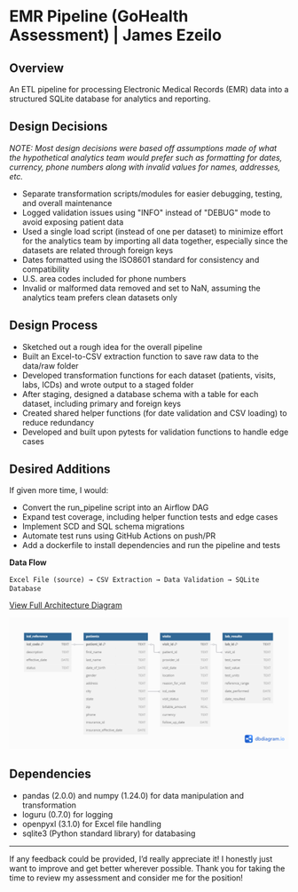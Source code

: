 # EMR Pipeline (GoHealth Assessment) | James Ezeilo

## Overview

An ETL pipeline for processing Electronic Medical Records (EMR) data into a structured SQLite database for analytics and reporting.

## Design Decisions

_NOTE: Most design decisions were based off assumptions made of what the hypothetical analytics team would prefer such as formatting for dates, currency, phone numbers along with invalid values for names, addresses, etc._

- Separate transformation scripts/modules for easier debugging, testing, and overall maintenance  
- Logged validation issues using "INFO" instead of "DEBUG" mode to avoid exposing patient data  
- Used a single load script (instead of one per dataset) to minimize effort for the analytics team by importing all data together, especially since the datasets are related through foreign keys  
- Dates formatted using the ISO8601 standard for consistency and compatibility  
- U.S. area codes included for phone numbers  
- Invalid or malformed data removed and set to NaN, assuming the analytics team prefers clean datasets only  

## Design Process

- Sketched out a rough idea for the overall pipeline  
- Built an Excel-to-CSV extraction function to save raw data to the data/raw folder  
- Developed transformation functions for each dataset (patients, visits, labs, ICDs) and wrote output to a staged folder  
- After staging, designed a database schema with a table for each dataset, including primary and foreign keys  
- Created shared helper functions (for date validation and CSV loading) to reduce redundancy
- Developed and built upon pytests for validation functions to handle edge cases 

## Desired Additions

If given more time, I would:
- Convert the run_pipeline script into an Airflow DAG  
- Expand test coverage, including helper function tests and edge cases  
- Implement SCD and SQL schema migrations  
- Automate test runs using GitHub Actions on push/PR  
- Add a dockerfile to install dependencies and run the pipeline and tests

**Data Flow**
   ```
   Excel File (source) → CSV Extraction → Data Validation → SQLite Database
   ```

[View Full Architecture Diagram](https://www.canva.com/design/DAGpGApEZUk/4qgSzW7LkrOFZo-9N9Q4lg/view?utm_content=DAGpGApEZUk&utm_campaign=designshare&utm_medium=link2&utm_source=uniquelinks&utlId=h34aca163d1)

![ERD](docs/emr_erd.png)

## Dependencies

- pandas (2.0.0) and numpy (1.24.0) for data manipulation and transformation  
- loguru (0.7.0) for logging  
- openpyxl (3.1.0) for Excel file handling  
- sqlite3 (Python standard library) for databasing  

---

If any feedback could be provided, I’d really appreciate it! I honestly just want to improve and get better wherever possible. Thank you for taking the time to review my assessment and consider me for the position!